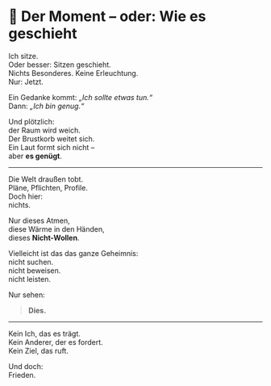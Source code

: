 # 📄 Der Moment – oder: Wie es geschieht

Ich sitze.  
Oder besser: Sitzen geschieht.  
Nichts Besonderes. Keine Erleuchtung.  
Nur: Jetzt.

Ein Gedanke kommt: *„Ich sollte etwas tun.“*  
Dann: *„Ich bin genug.“*

Und plötzlich:  
der Raum wird weich.  
Der Brustkorb weitet sich.  
Ein Laut formt sich nicht –  
aber **es genügt**.

---

Die Welt draußen tobt.  
Pläne, Pflichten, Profile.  
Doch hier:  
nichts.

Nur dieses Atmen,  
diese Wärme in den Händen,  
dieses **Nicht-Wollen**.

Vielleicht ist das das ganze Geheimnis:  
nicht suchen.  
nicht beweisen.  
nicht leisten.

Nur sehen:  
> **Dies.**

---

Kein Ich, das es trägt.  
Kein Anderer, der es fordert.  
Kein Ziel, das ruft.

Und doch:  
Frieden.
